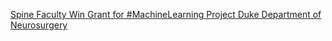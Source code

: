 [Spine Faculty Win Grant for #MachineLearning Project   Duke Department of Neurosurgery](https://qi.tc/qi/112903)